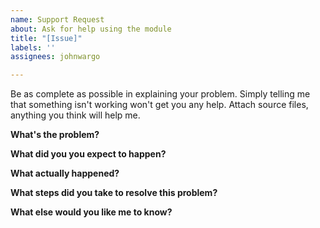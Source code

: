```yaml
---
name: Support Request
about: Ask for help using the module
title: "[Issue]"
labels: ''
assignees: johnwargo

---
```


Be as complete as possible in explaining your problem. Simply telling me that something isn't working won't get you any help.  Attach source files, anything you think will help me.

**What's the problem?**

**What did you you expect to happen?**

**What actually happened?**

**What steps did you take to resolve this problem?**

**What else would you like me to know?**
